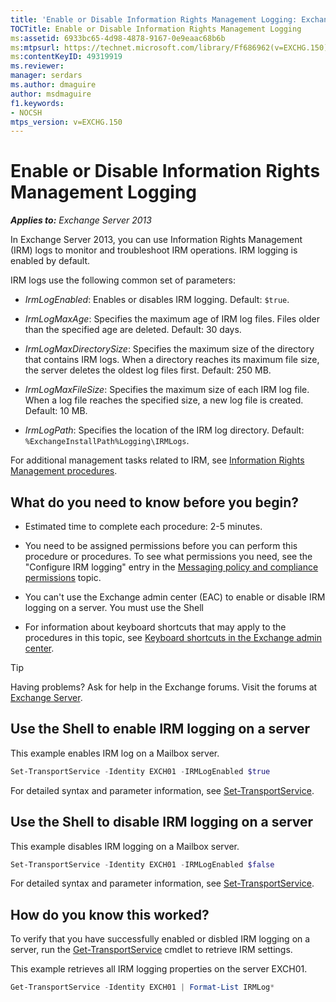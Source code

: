 ```yaml
---
title: 'Enable or Disable Information Rights Management Logging: Exchange 2013 Help'
TOCTitle: Enable or Disable Information Rights Management Logging
ms:assetid: 6933bc65-4d98-4878-9167-0e9eaac68b6b
ms:mtpsurl: https://technet.microsoft.com/library/Ff686962(v=EXCHG.150)
ms:contentKeyID: 49319919
ms.reviewer: 
manager: serdars
ms.author: dmaguire
author: msdmaguire
f1.keywords:
- NOCSH
mtps_version: v=EXCHG.150
---
```


# Enable or Disable Information Rights Management Logging

_**Applies to:** Exchange Server 2013_

In Exchange Server 2013, you can use Information Rights Management (IRM) logs to monitor and troubleshoot IRM operations. IRM logging is enabled by default.

IRM logs use the following common set of parameters:

- *IrmLogEnabled*: Enables or disables IRM logging. Default: `$true`.

- *IrmLogMaxAge*: Specifies the maximum age of IRM log files. Files older than the specified age are deleted. Default: 30 days.

- *IrmLogMaxDirectorySize*: Specifies the maximum size of the directory that contains IRM logs. When a directory reaches its maximum file size, the server deletes the oldest log files first. Default: 250 MB.

- *IrmLogMaxFileSize*: Specifies the maximum size of each IRM log file. When a log file reaches the specified size, a new log file is created. Default: 10 MB.

- *IrmLogPath*: Specifies the location of the IRM log directory. Default: `%ExchangeInstallPath%Logging\IRMLogs`.

For additional management tasks related to IRM, see [Information Rights Management procedures](information-rights-management-procedures-exchange-2013-help.md).

## What do you need to know before you begin?

- Estimated time to complete each procedure: 2-5 minutes.

- You need to be assigned permissions before you can perform this procedure or procedures. To see what permissions you need, see the "Configure IRM logging" entry in the [Messaging policy and compliance permissions](messaging-policy-and-compliance-permissions-exchange-2013-help.md) topic.

- You can't use the Exchange admin center (EAC) to enable or disable IRM logging on a server. You must use the Shell

- For information about keyboard shortcuts that may apply to the procedures in this topic, see [Keyboard shortcuts in the Exchange admin center](keyboard-shortcuts-in-the-exchange-admin-center-2013-help.md).

> [!TIP]
> Having problems? Ask for help in the Exchange forums. Visit the forums at [Exchange Server](https://social.technet.microsoft.com/forums/office/home?category=exchangeserver).

## Use the Shell to enable IRM logging on a server

This example enables IRM log on a Mailbox server.

```powershell
Set-TransportService -Identity EXCH01 -IRMLogEnabled $true
```

For detailed syntax and parameter information, see [Set-TransportService](https://docs.microsoft.com/powershell/module/exchange/Set-TransportService).

## Use the Shell to disable IRM logging on a server

This example disables IRM logging on a Mailbox server.

```powershell
Set-TransportService -Identity EXCH01 -IRMLogEnabled $false
```

For detailed syntax and parameter information, see [Set-TransportService](https://docs.microsoft.com/powershell/module/exchange/Set-TransportService).

## How do you know this worked?

To verify that you have successfully enabled or disbled IRM logging on a server, run the [Get-TransportService](https://docs.microsoft.com/powershell/module/exchange/Get-TransportService) cmdlet to retrieve IRM settings.

This example retrieves all IRM logging properties on the server EXCH01.

```powershell
Get-TransportService -Identity EXCH01 | Format-List IRMLog*
```

